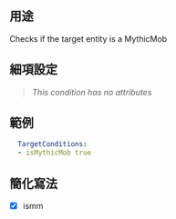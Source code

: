## 用途
Checks if the target entity is a MythicMob


## 細項設定
>*This condition has no attributes*


## 範例
```yml
  TargetConditions:
  - isMythicMob true
```


## 簡化寫法
- [x] ismm